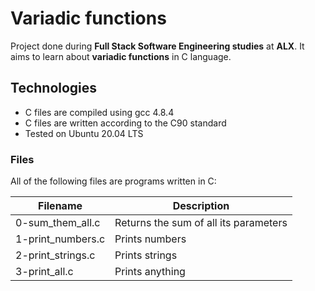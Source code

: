 # Variadic functions
Project done during **Full Stack Software Engineering studies** at **ALX**. It aims to learn about **variadic functions** in C language.

## Technologies
* C files are compiled using gcc 4.8.4
* C files are written according to the C90 standard
* Tested on Ubuntu 20.04 LTS
### Files
All of the following files are programs written in C:

| Filename | 	Description |
| ------------- | ------------- |
| 0-sum_them_all.c | 	Returns the sum of all its parameters |
| 1-print_numbers.c | 	Prints numbers |
| 2-print_strings.c | 	Prints strings |
| 3-print_all.c | 	Prints anything |
